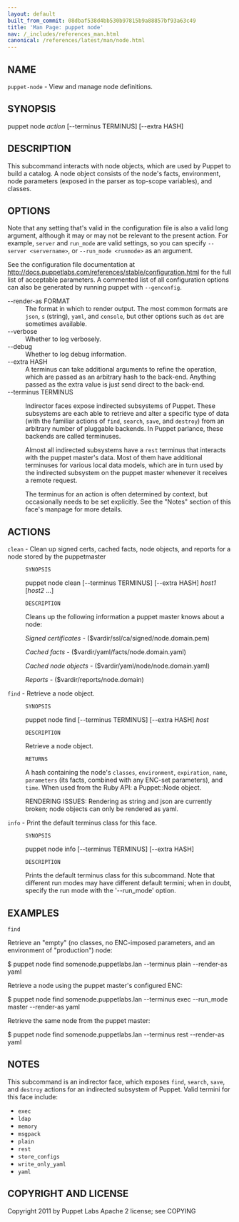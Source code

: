 ```yaml
---
layout: default
built_from_commit: 08dbaf538d4bb530b97815b9a88857bf93a63c49
title: 'Man Page: puppet node'
nav: /_includes/references_man.html
canonical: /references/latest/man/node.html
---
```


<div class='mp'>
<h2 id="NAME">NAME</h2>
<p class="man-name">
  <code>puppet-node</code> - <span class="man-whatis">View and manage node definitions.</span>
</p>

<h2 id="SYNOPSIS">SYNOPSIS</h2>

<p>puppet node <var>action</var> [--terminus TERMINUS] [--extra HASH]</p>

<h2 id="DESCRIPTION">DESCRIPTION</h2>

<p>This subcommand interacts with node objects, which are used by Puppet to
build a catalog. A node object consists of the node's facts, environment,
node parameters (exposed in the parser as top-scope variables), and classes.</p>

<h2 id="OPTIONS">OPTIONS</h2>

<p>Note that any setting that's valid in the configuration
file is also a valid long argument, although it may or may not be
relevant to the present action. For example, <code>server</code> and <code>run_mode</code> are valid
settings, so you can specify <code>--server &lt;servername></code>, or
<code>--run_mode &lt;runmode></code> as an argument.</p>

<p>See the configuration file documentation at
<a href="http://docs.puppetlabs.com/references/stable/configuration.html" data-bare-link="true">http://docs.puppetlabs.com/references/stable/configuration.html</a> for the
full list of acceptable parameters. A commented list of all
configuration options can also be generated by running puppet with
<code>--genconfig</code>.</p>

<dl>
<dt>--render-as FORMAT</dt><dd>The format in which to render output. The most common formats are <code>json</code>,
<code>s</code> (string), <code>yaml</code>, and <code>console</code>, but other options such as <code>dot</code> are
sometimes available.</dd>
<dt>--verbose</dt><dd>Whether to log verbosely.</dd>
<dt class="flush">--debug</dt><dd>Whether to log debug information.</dd>
<dt>--extra HASH</dt><dd>A terminus can take additional arguments to refine the operation, which
are passed as an arbitrary hash to the back-end.  Anything passed as
the extra value is just send direct to the back-end.</dd>
<dt>--terminus TERMINUS</dt><dd><p>Indirector faces expose indirected subsystems of Puppet. These
subsystems are each able to retrieve and alter a specific type of data
(with the familiar actions of <code>find</code>, <code>search</code>, <code>save</code>, and <code>destroy</code>)
from an arbitrary number of pluggable backends. In Puppet parlance,
these backends are called terminuses.</p>

<p>Almost all indirected subsystems have a <code>rest</code> terminus that interacts
with the puppet master's data. Most of them have additional terminuses
for various local data models, which are in turn used by the indirected
subsystem on the puppet master whenever it receives a remote request.</p>

<p>The terminus for an action is often determined by context, but
occasionally needs to be set explicitly. See the "Notes" section of this
face's manpage for more details.</p></dd>
</dl>


<h2 id="ACTIONS">ACTIONS</h2>

<dl>
<dt><code>clean</code> - Clean up signed certs, cached facts, node objects, and reports for a node stored by the puppetmaster</dt><dd><p><code>SYNOPSIS</code></p>

<p>puppet node clean [--terminus TERMINUS] [--extra HASH] <var>host1</var> [<var>host2</var> ...]</p>

<p><code>DESCRIPTION</code></p>

<p>Cleans up the following information a puppet master knows about a node:</p>

<p><var>Signed certificates</var> - ($vardir/ssl/ca/signed/node.domain.pem)</p>

<p><var>Cached facts</var> - ($vardir/yaml/facts/node.domain.yaml)</p>

<p><var>Cached node objects</var> - ($vardir/yaml/node/node.domain.yaml)</p>

<p><var>Reports</var> - ($vardir/reports/node.domain)</p></dd>
<dt><code>find</code> - Retrieve a node object.</dt><dd><p><code>SYNOPSIS</code></p>

<p>puppet node find [--terminus TERMINUS] [--extra HASH] <var>host</var></p>

<p><code>DESCRIPTION</code></p>

<p>Retrieve a node object.</p>

<p><code>RETURNS</code></p>

<p>A hash containing the node's <code>classes</code>, <code>environment</code>, <code>expiration</code>, <code>name</code>,
<code>parameters</code> (its facts, combined with any ENC-set parameters), and <code>time</code>.
When used from the Ruby API: a Puppet::Node object.</p>

<p>RENDERING ISSUES: Rendering as string and json are currently broken;
node objects can only be rendered as yaml.</p></dd>
<dt><code>info</code> - Print the default terminus class for this face.</dt><dd><p><code>SYNOPSIS</code></p>

<p>puppet node info [--terminus TERMINUS] [--extra HASH]</p>

<p><code>DESCRIPTION</code></p>

<p>Prints the default terminus class for this subcommand. Note that different
run modes may have different default termini; when in doubt, specify the
run mode with the '--run_mode' option.</p></dd>
</dl>


<h2 id="EXAMPLES">EXAMPLES</h2>

<p><code>find</code></p>

<p>Retrieve an "empty" (no classes, no ENC-imposed parameters, and an
environment of "production") node:</p>

<p>$ puppet node find somenode.puppetlabs.lan --terminus plain --render-as yaml</p>

<p>Retrieve a node using the puppet master's configured ENC:</p>

<p>$ puppet node find somenode.puppetlabs.lan --terminus exec --run_mode master --render-as yaml</p>

<p>Retrieve the same node from the puppet master:</p>

<p>$ puppet node find somenode.puppetlabs.lan --terminus rest --render-as yaml</p>

<h2 id="NOTES">NOTES</h2>

<p>This subcommand is an indirector face, which exposes <code>find</code>, <code>search</code>, <code>save</code>,
and <code>destroy</code> actions for an indirected subsystem of Puppet. Valid termini for
this face include:</p>

<ul>
<li><code>exec</code></li>
<li><code>ldap</code></li>
<li><code>memory</code></li>
<li><code>msgpack</code></li>
<li><code>plain</code></li>
<li><code>rest</code></li>
<li><code>store_configs</code></li>
<li><code>write_only_yaml</code></li>
<li><code>yaml</code></li>
</ul>


<h2 id="COPYRIGHT-AND-LICENSE">COPYRIGHT AND LICENSE</h2>

<p>Copyright 2011 by Puppet Labs
Apache 2 license; see COPYING</p>

</div>
